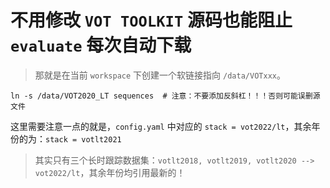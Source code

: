 # 不用修改 `VOT TOOLKIT` 源码也能阻止 `evaluate` 每次自动下载

> 那就是在当前 `workspace` 下创建一个软链接指向 `/data/VOTxxx`。

```shell
ln -s /data/VOT2020_LT sequences  # 注意：不要添加反斜杠！！！否则可能误删源文件
```
这里需要注意一点的就是，`config.yaml` 中对应的 `stack = vot2022/lt`，其余年份的为：`stack = votlt2021`

> 其实只有三个长时跟踪数据集：`votlt2018, votlt2019, votlt2020 --> vot2022/lt`，其余年份均引用最新的！
